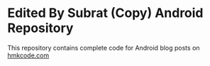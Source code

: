 Edited By Subrat (Copy)
Android Repository
==================


This repository contains complete code for Android blog posts on [hmkcode.com](http://hmkcode.com)
